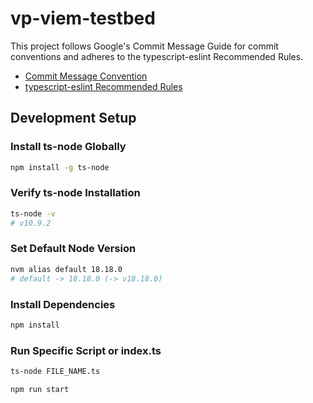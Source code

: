 # vp-viem-testbed

This project follows Google's Commit Message Guide for commit conventions and adheres to the typescript-eslint Recommended Rules.

- [Commit Message Convention](https://developers.google.com/blockly/guides/contribute/get-started/commits)
- [typescript-eslint Recommended Rules](https://typescript-eslint.io/rules/)

## Development Setup

### Install ts-node Globally

```bash
npm install -g ts-node
```

### Verify ts-node Installation

```bash
ts-node -v
# v10.9.2
```

### Set Default Node Version

```bash
nvm alias default 18.18.0
# default -> 18.18.0 (-> v18.18.0)
```

### Install Dependencies

```bash
npm install
```

### Run Specific Script or index.ts

```bash
ts-node FILE_NAME.ts

npm run start
```
